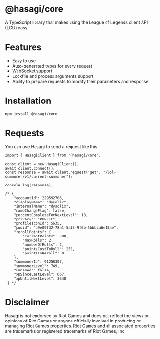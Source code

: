 # @hasagi/core

A TypeScript library that makes using the League of Legends client API (LCU) easy.

# Features

- Easy to use
- Auto-generated types for every request
- WebSocket support
- Lockfile and process arguments support
- Ability to prepare requests to modify their parameters and response

# Installation
```
npm install @hasagi/core
```
# Requests

You can use Hasagi to send a request like this

```
import { HasagiClient } from "@hasagi/core";

const client = new HasagiClient();
await client.connect();
const response = await client.request("get", "/lol-summoner/v1/current-summoner");

console.log(response);

/* {
    "accountId": 229592706,
    "displayName": "dysolix",
    "internalName": "dysolix",
    "nameChangeFlag": false,
    "percentCompleteForNextLevel": 18,
    "privacy": "PUBLIC",
    "profileIconId": 5635,
    "puuid": "b9e09f32-78a1-5a13-9f6b-5bbbca6e13ae",
    "rerollPoints": {
        "currentPoints": 500,
        "maxRolls": 2,
        "numberOfRolls": 2,
        "pointsCostToRoll": 250,
        "pointsToReroll": 0
    },
    "summonerId": 91258307,
    "summonerLevel": 749,
    "unnamed": false,
    "xpSinceLastLevel": 667,
    "xpUntilNextLevel": 3648
 } */
```
# Disclaimer
Hasagi is not endorsed by Riot Games and does not reflect the views or opinions of Riot Games or anyone officially involved in producing or managing Riot Games properties. Riot Games and all associated properties are trademarks or registered trademarks of Riot Games, Inc
